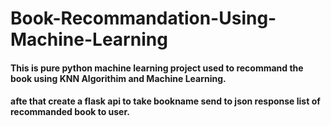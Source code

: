 # Book-Recommandation-Using-Machine-Learning

#### This is pure python machine learning project used to recommand the book using KNN Algorithim and Machine Learning.
#### afte that create a flask api to take bookname send to json response list of recommanded book to user.
